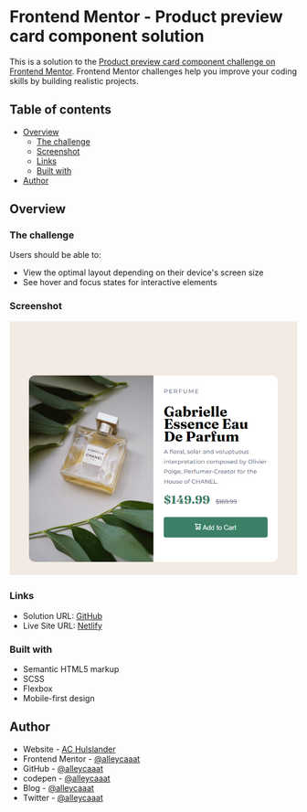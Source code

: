 # Frontend Mentor - Product preview card component solution

This is a solution to the [Product preview card component challenge on Frontend Mentor](https://www.frontendmentor.io/challenges/product-preview-card-component-GO7UmttRfa). Frontend Mentor challenges help you improve your coding skills by building realistic projects.

## Table of contents

- [Overview](#overview)
  - [The challenge](#the-challenge)
  - [Screenshot](#screenshot)
  - [Links](#links)
  - [Built with](#built-with)
- [Author](#author)


## Overview

### The challenge

Users should be able to:

- View the optimal layout depending on their device's screen size
- See hover and focus states for interactive elements

### Screenshot

![Screenshot of a cream background with a photo of a perfume bottle next to a description of the perfume, the price and a button to add it to your cart](./images/screenshot.png)


### Links

- Solution URL: [GitHub](https://github.com/alleycaaat/frontend-mentor/tree/main/product-preview-card)
- Live Site URL: [Netlify](https://achulslander-product-preview-card.netlify.app/)

### Built with

- Semantic HTML5 markup
- SCSS
- Flexbox
- Mobile-first design


## Author

- Website - [AC Hulslander](https://www.achulslander.com/)
- Frontend Mentor - [@alleycaaat](https://www.frontendmentor.io/profile/alleycaaat)
- GitHub - [@alleycaaat](https://github.com/alleycaaat/)
- codepen - [@alleycaaat](https://codepen.io/alleycaaat)
- Blog - [@alleycaaat](https://blog-achulslander.com/)
- Twitter - [@alleycaaat](https://www.twitter.com/alleycaaat)
